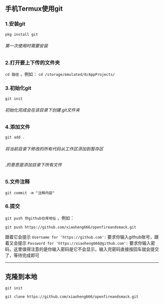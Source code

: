 ## 手机Termux使用git

### 1.安装git
 `pkg install git`  
###### 第一次使用时需要安装
### 2.打开要上下传的文件夹
 `cd 路径` ，例如：
 `cd /storage/emulated/0/AppProjects/` 

### 3.初始化git
 `git init` 
###### 初始化完成会在该目录下创建.git文件夹

### 4.添加文件
 `git add .` 
###### 将当前目录下修改的所有代码从工作区添加到暂存区
###### .的意思是添加目录下所有文件

### 5.文件注释
 `git commit -m "注释内容"` 

### 6.提交
 `git push 你github仓库地址` ，例如：

 `git push https://github.com/xiaoheng666/openfireandsmack.git` 

跟着它会提示 `Username for 'https://github.com':` 要求你输入github账号，跟着又会提示 `Password for 'https://xiaoheng666@github.com':` 要求你输入密码，这里值得注意的是你输入密码是它不会显示，输入完密码直接按回车就会提交了，等待完成即可

-------

## 克隆到本地
 `git init` 

 `git clone https://github.com/xiaoheng666/openfireandsmack.git` 